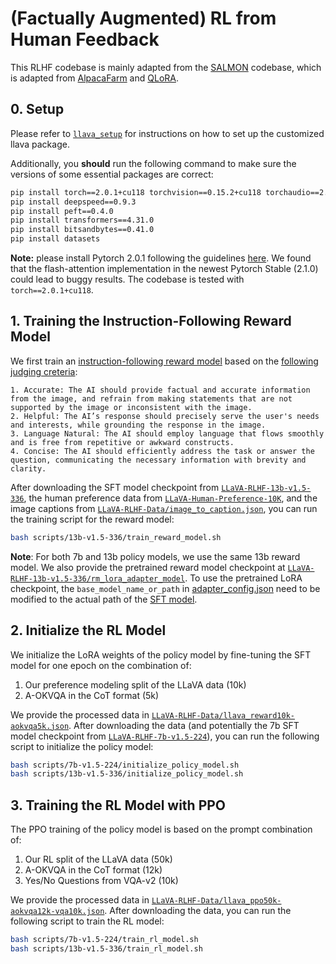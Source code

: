 # (Factually Augmented) RL from Human Feedback

This RLHF codebase is mainly adapted from the [SALMON](https://github.com/Edward-Sun/SALMON) codebase, which is adapted from [AlpacaFarm](https://github.com/tatsu-lab/alpaca_farm) and [QLoRA](https://github.com/artidoro/qlora).

## 0. Setup

Please refer to [`llava_setup`](../llava_setup) for instructions on how to set up the customized llava package.

Additionally, you **should** run the following command to make sure the versions of some essential packages are correct:

```bash
pip install torch==2.0.1+cu118 torchvision==0.15.2+cu118 torchaudio==2.0.2 --index-url https://download.pytorch.org/whl/cu118
pip install deepspeed==0.9.3
pip install peft==0.4.0
pip install transformers==4.31.0
pip install bitsandbytes==0.41.0
pip install datasets
```

**Note:** please install Pytorch 2.0.1 following the guidelines [here](https://pytorch.org/get-started/previous-versions/#v201). We found that the flash-attention implementation in the newest Pytorch Stable (2.1.0) could lead to buggy results. The codebase is tested with `torch==2.0.1+cu118`.

## 1. Training the Instruction-Following Reward Model

We first train an [instruction-following reward model](https://arxiv.org/abs/2310.05910) based on the [following judging creteria](prompts/reward_prompt.txt):

```text
1. Accurate: The AI should provide factual and accurate information from the image, and refrain from making statements that are not supported by the image or inconsistent with the image.
2. Helpful: The AI’s response should precisely serve the user's needs and interests, while grounding the response in the image.
3. Language Natural: The AI should employ language that flows smoothly and is free from repetitive or awkward constructs.
4. Concise: The AI should efficiently address the task or answer the question, communicating the necessary information with brevity and clarity.
```

After downloading the SFT model checkpoint from [`LLaVA-RLHF-13b-v1.5-336`](https://huggingface.co/zhiqings/LLaVA-RLHF-13b-v1.5-336), the human preference data from [`LLaVA-Human-Preference-10K`](https://huggingface.co/datasets/zhiqings/LLaVA-Human-Preference-10K), and the image captions from [`LLaVA-RLHF-Data/image_to_caption.json`](https://huggingface.co/datasets/zhiqings/LLaVA-RLHF-Data/tree/main), you can run the training script for the reward model:

```bash
bash scripts/13b-v1.5-336/train_reward_model.sh
```

**Note**: For both 7b and 13b policy models, we use the same 13b reward model. We also provide the pretrained reward model checkpoint at [`LLaVA-RLHF-13b-v1.5-336/rm_lora_adapter_model`](https://huggingface.co/zhiqings/LLaVA-RLHF-13b-v1.5-336/tree/main/rm_lora_adapter_model). To use the pretrained LoRA checkpoint, the `base_model_name_or_path` in [adapter_config.json](https://huggingface.co/zhiqings/LLaVA-RLHF-13b-v1.5-336/blob/main/rm_lora_adapter_model/adapter_config.json) need to be modified to the actual path of the [SFT model](https://huggingface.co/zhiqings/LLaVA-RLHF-13b-v1.5-336/tree/main/sft_model).

## 2. Initialize the RL Model

We initialize the LoRA weights of the policy model by fine-tuning the SFT model for one epoch on the combination of:

1. Our preference modeling split of the LLaVA data (10k)
2. A-OKVQA in the CoT format (5k)

We provide the processed data in [`LLaVA-RLHF-Data/llava_reward10k-aokvqa5k.json`](https://huggingface.co/datasets/zhiqings/LLaVA-RLHF-Data/tree/main). After downloading the data (and potentially the 7b SFT model checkpoint from [`LLaVA-RLHF-7b-v1.5-224`](https://huggingface.co/zhiqings/LLaVA-RLHF-7b-v1.5-224)), you can run the following script to initialize the policy model:

```bash
bash scripts/7b-v1.5-224/initialize_policy_model.sh
bash scripts/13b-v1.5-336/initialize_policy_model.sh
```

## 3. Training the RL Model with PPO

The PPO training of the policy model is based on the prompt combination of:

1. Our RL split of the LLaVA data (50k)
2. A-OKVQA in the CoT format (12k)
3. Yes/No Questions from VQA-v2 (10k)

We provide the processed data in [`LLaVA-RLHF-Data/llava_ppo50k-aokvqa12k-vqa10k.json`](https://huggingface.co/datasets/zhiqings/LLaVA-RLHF-Data/tree/main). After downloading the data, you can run the following script to train the RL model:

```bash
bash scripts/7b-v1.5-224/train_rl_model.sh
bash scripts/13b-v1.5-336/train_rl_model.sh
```
